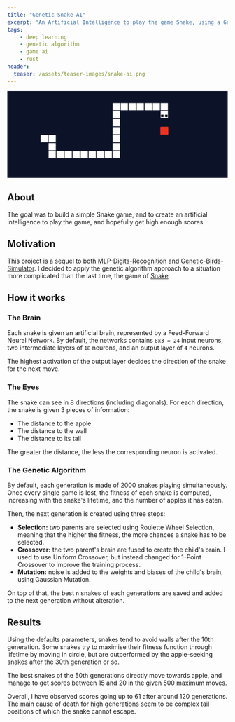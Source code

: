 ```yaml
---
title: "Genetic Snake AI"
excerpt: "An Artificial Intelligence to play the game Snake, using a Genetic Algorithm."
tags:
    - deep learning
    - genetic algorithm
    - game ai
    - rust
header:
  teaser: /assets/teaser-images/snake-ai.png
---
```


![Game banner](../assets/projects/snake-ai.png)

## About
The goal was to build a simple Snake game, and to create an artificial intelligence to play the game, and hopefully get high enough scores.

<!--![Snake Playing](../assets/snake-playing.gif)-->

## Motivation
This project is a sequel to both [MLP-Digits-Recognition](https://github.com/Red-Rapious/MLP-Digits-Recognition) and [Genetic-Birds-Simulator](https://github.com/Red-Rapious/Genetic-Birds-Simulator). I decided to apply the genetic algorithm approach to a situation more complicated than the last time, the game of [Snake](https://en.wikipedia.org/wiki/Snake_(video_game_genre)).

## How it works
### The Brain
Each snake is given an artificial brain, represented by a Feed-Forward Neural Network. By default, the networks contains `8x3 = 24` input neurons, two intermediate layers of `18` neurons, and an output layer of `4` neurons.

The highest activation of the output layer decides the direction of the snake for the next move.

### The Eyes
The snake can see in 8 directions (including diagonals). For each direction, the snake is given 3 pieces of information:
- The distance to the apple
- The distance to the wall
- The distance to its tail

The greater the distance, the less the corresponding neuron is activated.

### The Genetic Algorithm
By default, each generation is made of 2000 snakes playing simultaneously. Once every single game is lost, the fitness of each snake is computed, increasing with the snake's lifetime, and the number of apples it has eaten. 

Then, the next generation is created using three steps:
- **Selection:** two parents are selected using Roulette Wheel Selection, meaning that the higher the fitness, the more chances a snake has to be selected.
- **Crossover:** the two parent's brain are fused to create the child's brain. I used to use Uniform Crossover, but instead changed for 1-Point Crossover to improve the training process.
- **Mutation:** noise is added to the weights and biases of the child's brain, using Gaussian Mutation.

On top of that, the best `n` snakes of each generations are saved and added to the next generation without alteration.

## Results
Using the defaults parameters, snakes tend to avoid walls after the 10th generation. Some snakes try to maximise their fitness function through lifetime by moving in circle, but are outperformed by the apple-seeking snakes after the 30th generation or so.

The best snakes of the 50th generations directly move towards apple, and manage to get scores between 15 and 20 in the given 500 maximum moves.

Overall, I have observed scores going up to 61 after around 120 generations. The main cause of death for high generations seem to be complex tail positions of which the snake cannot escape.